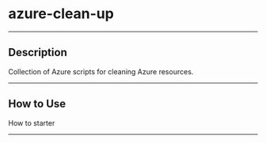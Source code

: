 # azure-clean-up

---

## Description

Collection of Azure scripts for cleaning Azure resources.

---

## How to Use

How to starter

---

